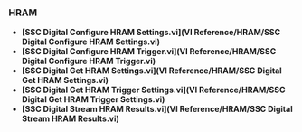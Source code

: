 ### HRAM
- **[SSC Digital Configure HRAM Settings.vi](VI Reference/HRAM/SSC Digital Configure HRAM Settings.vi)**
- **[SSC Digital Configure HRAM Trigger.vi](VI Reference/HRAM/SSC Digital Configure HRAM Trigger.vi)**
- **[SSC Digital Get HRAM Settings.vi](VI Reference/HRAM/SSC Digital Get HRAM Settings.vi)**
- **[SSC Digital Get HRAM Trigger Settings.vi](VI Reference/HRAM/SSC Digital Get HRAM Trigger Settings.vi)**
- **[SSC Digital Stream HRAM Results.vi](VI Reference/HRAM/SSC Digital Stream HRAM Results.vi)**
